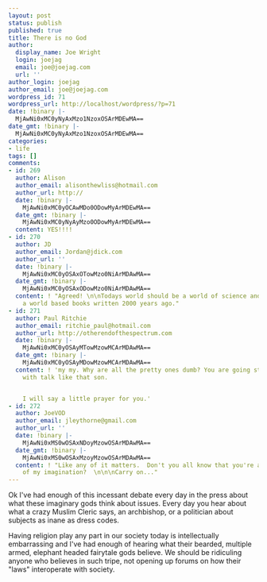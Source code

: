 ```yaml
---
layout: post
status: publish
published: true
title: There is no God
author:
  display_name: Joe Wright
  login: joejag
  email: joe@joejag.com
  url: ''
author_login: joejag
author_email: joe@joejag.com
wordpress_id: 71
wordpress_url: http://localhost/wordpress/?p=71
date: !binary |-
  MjAwNi0xMC0yNyAxMzo1NzoxOSArMDEwMA==
date_gmt: !binary |-
  MjAwNi0xMC0yNyAxMzo1NzoxOSArMDEwMA==
categories:
- life
tags: []
comments:
- id: 269
  author: Alison
  author_email: alisonthewliss@hotmail.com
  author_url: http://
  date: !binary |-
    MjAwNi0xMC0yOCAwMDo0ODowMyArMDEwMA==
  date_gmt: !binary |-
    MjAwNi0xMC0yNyAyMzo0ODowMyArMDEwMA==
  content: YES!!!!
- id: 270
  author: JD
  author_email: Jordan@jdick.com
  author_url: ''
  date: !binary |-
    MjAwNi0xMC0yOSAxOTowMzo0NiArMDAwMA==
  date_gmt: !binary |-
    MjAwNi0xMC0yOSAxODowMzo0NiArMDAwMA==
  content: ! "Agreed! \n\nTodays world should be a world of science and fact, not
    a world based books written 2000 years ago."
- id: 271
  author: Paul Ritchie
  author_email: ritchie_paul@hotmail.com
  author_url: http://otherendofthespectrum.com
  date: !binary |-
    MjAwNi0xMC0yOSAyMTowMzowMCArMDAwMA==
  date_gmt: !binary |-
    MjAwNi0xMC0yOSAyMDowMzowMCArMDAwMA==
  content: ! 'my my. Why are all the pretty ones dumb? You are going straight to hell
    with talk like that son.


    I will say a little prayer for you.'
- id: 272
  author: JoeVOD
  author_email: jleythorne@gmail.com
  author_url: ''
  date: !binary |-
    MjAwNi0xMS0wOSAxNDoyMzowOSArMDAwMA==
  date_gmt: !binary |-
    MjAwNi0xMS0wOSAxMzoyMzowOSArMDAwMA==
  content: ! "Like any of it matters.  Don't you all know that you're all figments
    of my imagination?  \n\n\nCarry on..."
---
```

<p>Ok I've had enough of this incessant debate every day in the press about what these imaginary gods think about issues.  Every day you hear about what a crazy Muslim Cleric says, an archbishop, or a politician about subjects as inane as dress codes.</p>
<p>Having religion play any part in our society today is intellectually embarrassing and I've had enough of hearing what their bearded, multiple armed, elephant headed fairytale gods believe.  We should be ridiculing anyone who believes in such tripe, not opening up forums on how their "laws" interoperate with society.</p>
